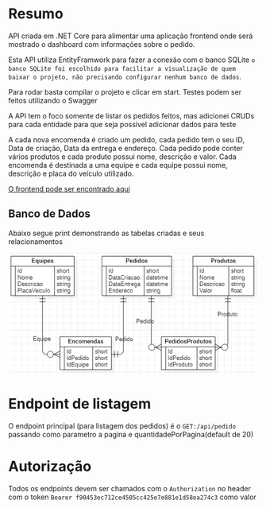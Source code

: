 # Resumo
API criada em .NET Core para alimentar uma aplicação frontend onde será mostrado o dashboard com informações sobre o pedido.

Esta API utiliza EntityFramwork para fazer a conexão com o banco SQLite `o banco SQLite foi escolhido para facilitar a visualização de quem baixar o projeto, não precisando configurar nenhum banco de dados`.

Para rodar basta compilar o projeto e clicar em start. Testes podem ser feitos utilizando o Swagger

A API tem o foco somente de listar os pedidos feitos, mas adicionei CRUDs para cada entidade para que seja possível adicionar dados para teste

A cada nova encomenda é criado um pedido, cada pedido tem o seu ID, Data de criação, Data da entrega e endereço. Cada pedido pode conter vários produtos e cada produto possui nome, descrição e valor. Cada encomenda é destinada a uma equipe e cada equipe possui nome, descrição e placa do veículo utilizado.

[O frontend pode ser encontrado aqui](https://github.com/rafael399/DashboardFrontEnd)
## Banco de Dados
Abaixo segue print demonstrando as tabelas criadas e seus relacionamentos

![ERD](./Tabelas.png)

# Endpoint de listagem
O endpoint principal (para listagem dos pedidos) é o `GET:/api/pedido` passando como parametro a pagina e quantidadePorPagina(default de 20) 

# Autorização
Todos os endpoints devem ser chamados com o `Authorization` no header com o token `Bearer f90453ec712ce4505cc425e7e881e1d58ea274c3` como valor